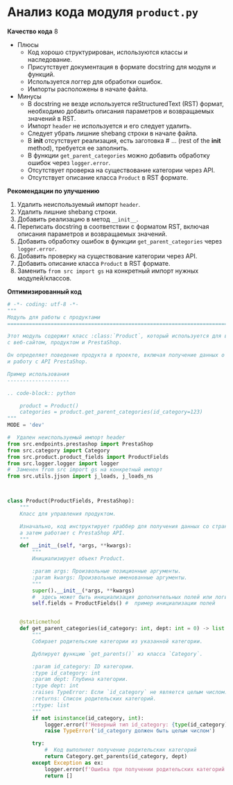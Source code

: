 # Анализ кода модуля `product.py`

**Качество кода**
8
-  Плюсы
    - Код хорошо структурирован, используются классы и наследование.
    -  Присутствует документация в формате docstring для модуля и функций.
    - Используется логгер для обработки ошибок.
    - Импорты расположены в начале файла.
-  Минусы
    -  В docstring не везде используется reStructuredText (RST) формат, необходимо добавить описания параметров и возвращаемых значений в RST.
    -  Импорт `header` не используется и его следует удалить.
    -  Следует убрать лишние shebang строки в начале файла.
    -  В __init__ отсутствует реализация, есть заготовка # ... (rest of the __init__ method), требуется ее заполнить.
    -  В функции `get_parent_categories` можно добавить обработку ошибок через `logger.error`.
    -  Отсутствует проверка на существование категории через API.
    -  Отсутствует описание класса `Product` в RST формате.

**Рекомендации по улучшению**

1.  Удалить неиспользуемый импорт `header`.
2.  Удалить лишние shebang строки.
3.  Добавить реализацию в метод `__init__`.
4.  Переписать docstring в соответствии с форматом RST, включая описания параметров и возвращаемых значений.
5.  Добавить обработку ошибок в функции `get_parent_categories` через `logger.error`.
6.  Добавить проверку на существование категории через API.
7.  Добавить описание класса `Product` в RST формате.
8. Заменить `from src import gs` на конкретный импорт нужных модулей/классов.

**Оптимизированный код**

```python
# -*- coding: utf-8 -*-
"""
Модуль для работы с продуктами
=========================================================================================

Этот модуль содержит класс :class:`Product`, который используется для взаимодействия
с веб-сайтом, продуктом и PrestaShop.

Он определяет поведение продукта в проекте, включая получение данных о продукте
и работу с API PrestaShop.

Пример использования
--------------------

.. code-block:: python

    product = Product()
    categories = product.get_parent_categories(id_category=123)
"""
MODE = 'dev'

#  Удален неиспользуемый импорт header
from src.endpoints.prestashop import PrestaShop
from src.category import Category
from src.product.product_fields import ProductFields
from src.logger.logger import logger
#  Заменен from src import gs на конкретный импорт
from src.utils.jjson import j_loads, j_loads_ns



class Product(ProductFields, PrestaShop):
    """
    Класс для управления продуктом.

    Изначально, код инструктирует граббер для получения данных со страницы продукта,
    а затем работает с PrestaShop API.
    """
    def __init__(self, *args, **kwargs):
        """
        Инициализирует объект Product.

        :param args: Произвольные позиционные аргументы.
        :param kwargs: Произвольные именованные аргументы.
        """
        super().__init__(*args, **kwargs)
        #  здесь может быть инициализация дополнительных полей или логики
        self.fields = ProductFields() #  пример инициализации полей


    @staticmethod
    def get_parent_categories(id_category: int, dept: int = 0) -> list:
        """
        Собирает родительские категории из указанной категории.

        Дублирует функцию `get_parents()` из класса `Category`.

        :param id_category: ID категории.
        :type id_category: int
        :param dept: Глубина категории.
        :type dept: int
        :raises TypeError: Если `id_category` не является целым числом.
        :returns: Список родительских категорий.
        :rtype: list
        """
        if not isinstance(id_category, int):
            logger.error(f'Неверный тип id_category: {type(id_category)}. Ожидается int.') #  Логирование ошибки типа
            raise TypeError('id_category должен быть целым числом')

        try:
            #  Код выполняет получение родительских категорий
            return Category.get_parents(id_category, dept)
        except Exception as ex:
            logger.error(f'Ошибка при получении родительских категорий для id {id_category}: {ex}')# Логирование ошибок
            return []
```